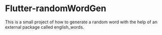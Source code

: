 # Flutter-randomWordGen
This is a small project of how to generate a random word with the help of an external package called english_words.
